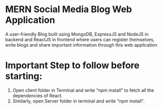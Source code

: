 # MERN Social Media Blog Web Application
A user-friendly Blog built using MongoDB, ExpressJS and NodeJS in backend and ReactJS in frontend where users can register themselves, write blogs and share important information through this web application

# Important Step to follow before starting:
1. Open client folder in Terminal and write "npm install" to fetch all the dependencies of React.
2. Similarly, open Server folder in terminal and write "npm install".
